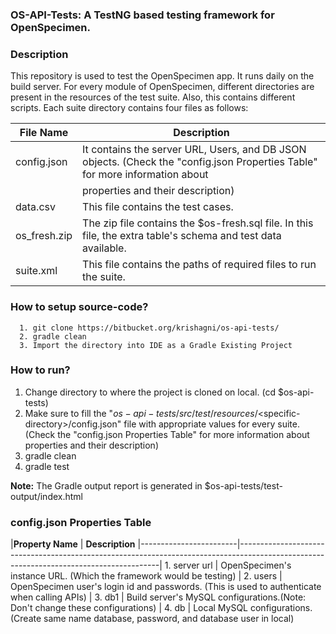 ### OS-API-Tests: A TestNG based testing framework for OpenSpecimen.

### Description

This repository is used to test the OpenSpecimen app. It runs daily on the build server. For every module of OpenSpecimen, different directories are present in the resources of the test suite. Also, this contains different scripts. Each suite directory contains four files as follows:

|**File Name**       |           **Description**
|--------------------|--------------------------------------------------------------------------------------------------------------------------------------------
| config.json        |           It contains the server URL, Users, and DB JSON objects. (Check the "config.json Properties Table" for more information about 
|                    |           properties and their description)
| data.csv           |           This file contains the test cases.
| os_fresh.zip       |           The zip file contains the $os-fresh.sql file. In this file, the extra table's schema and test data available.
| suite.xml          |           This file contains the paths of required files to run the suite. 

### How to setup source-code?

      1. git clone https://bitbucket.org/krishagni/os-api-tests/
      2. gradle clean
      3. Import the directory into IDE as a Gradle Existing Project
      
### How to run?

1. Change directory to where the project is cloned on local. (cd $os-api-tests)
2. Make sure to fill the "$os-api-tests/src/test/resources/<$specific-directory>/config.json" file with appropriate values for every suite.(Check the "config.json Properties Table" for more information about properties and their description)
3. gradle clean
4. gradle test

**Note:**   The Gradle output report is generated in $os-api-tests/test-output/index.html 

### config.json Properties Table

|**Property Name**       |  **Description**
|------------------------|----------------------------------------------------------------------------------------------------------------------------------------| 1. server url          |   OpenSpecimen's instance URL. (Which the framework would be testing)
| 2. users               |   OpenSpecimen user's login id and passwords. (This is used to authenticate when calling APIs)
| 3. db1                 |   Build server's MySQL configurations.(Note: Don't change these configurations)
| 4. db                  |   Local MySQL configurations. (Create same name database, password, and database user in local)
